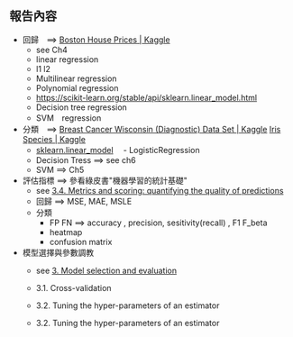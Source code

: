 ## 報告內容
- 回歸　==> [Boston House Prices | Kaggle](https://www.kaggle.com/datasets/vikrishnan/boston-house-prices)
  - see Ch4
  - linear regression
  - l1 l2
  - Multilinear regression
  - Polynomial regression
  - https://scikit-learn.org/stable/api/sklearn.linear_model.html
  - Decision tree regression
  - SVM　regression
- 分類　==> [Breast Cancer Wisconsin (Diagnostic) Data Set | Kaggle](https://www.kaggle.com/datasets/uciml/breast-cancer-wisconsin-data)  [Iris Species | Kaggle](https://www.kaggle.com/datasets/uciml/iris)
  - [sklearn.linear_model](https://scikit-learn.org/stable/api/sklearn.linear_model.html)
　- LogisticRegression
  - Decision Tress ==> see ch6
  - SVM ==> Ch5
- 評估指標 ==> 參看綠皮書"機器學習的統計基礎"
  - see  [3.4. Metrics and scoring: quantifying the quality of predictions](https://scikit-learn.org/stable/modules/model_evaluation.html)
  - 回歸 ==> MSE, MAE, MSLE
  - 分類
    - FP FN ==> accuracy , precision, sesitivity(recall) , F1 F_beta
    - heatmap
    - confusion matrix
- 模型選擇與參數調教
  - see [3. Model selection and evaluation](https://scikit-learn.org/stable/model_selection.html)
  - 3.1. Cross-validation
  - 3.2. Tuning the hyper-parameters of an estimator
 
  - 3.2. Tuning the hyper-parameters of an estimator
